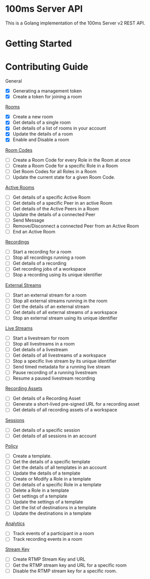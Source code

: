 # 100ms Server API

This is a Golang implementation of the 100ms Server v2 REST API.

# Getting Started

# Contributing Guide

General

- [x] Generating a management token
- [x] Create a token for joining a room

[Rooms](https://www.100ms.live/docs/server-side/v2/api-reference/Rooms/overview)

- [x] Create a new room
- [x] Get details of a single room
- [x] Get details of a list of rooms in your account
- [x] Update the details of a room
- [x] Enable and Disable a room

[Room Codes](https://www.100ms.live/docs/server-side/v2/api-reference/room-codes/room-code-overview)

- [ ] Create a Room Code for every Role in the Room at once
- [ ] Create a Room Code for a specific Role in a Room
- [ ] Get Room Codes for all Roles in a Room
- [ ] Update the current state for a given Room Code.

[Active Rooms](https://www.100ms.live/docs/server-side/v2/api-reference/active-rooms/overview)

- [ ] Get details of a specific Active Room
- [ ] Get details of a specific Peer in an active Room
- [ ] Get details of the Active Peers in a Room
- [ ] Update the details of a connected Peer
- [ ] Send Message
- [ ] Remove/Disconnect a connected Peer from an Active Room
- [ ] End an Active Room

[Recordings](https://www.100ms.live/docs/server-side/v2/api-reference/recordings/overview)

- [ ] Start a recording for a room
- [ ] Stop all recordings running a room
- [ ] Get details of a recording
- [ ] Get recording jobs of a workspace
- [ ] Stop a recording using its unique identifier

[External Streams](https://www.100ms.live/docs/server-side/v2/api-reference/external-streams/overview)

- [ ] Start an external stream for a room
- [ ] Stop all external streams running in the room
- [ ] Get the details of an external stream
- [ ] Get details of all external streams of a workspace
- [ ] Stop an external stream using its unique identifier

[Live Streams](https://www.100ms.live/docs/server-side/v2/api-reference/live-streams/overview)

- [ ] Start a livestream for room
- [ ] Stop all livestreams in a room
- [ ] Get details of a livestream
- [ ] Get details of all livestreams of a workspace
- [ ] Stop a specific live stream by its unique identifier
- [ ] Send timed metadata for a running live stream
- [ ] Pause recording of a running livestream
- [ ] Resume a paused livestream recording

[Recording Assets](https://www.100ms.live/docs/server-side/v2/api-reference/recording-assets/overview)

- [ ] Get details of a Recording Asset
- [ ] Generate a short-lived pre-signed URL for a recording asset
- [ ] Get details of all recording assets of a workspace

[Sessions](https://www.100ms.live/docs/server-side/v2/api-reference/Sessions/object)

- [ ] Get details of a specific session
- [ ] Get details of all sessions in an account

[Policy](https://www.100ms.live/docs/server-side/v2/api-reference/policy/template-object)

- [ ] Create a template.
- [ ] Get the details of a specific template
- [ ] Get the details of all templates in an account
- [ ] Update the details of a template
- [ ] Create or Modify a Role in a template
- [ ] Get details of a specific Role in a template
- [ ] Delete a Role in a template
- [ ] Get settings of a template
- [ ] Update the settings of a template
- [ ] Get the list of destinations in a template
- [ ] Update the destinations in a template

[Analytics](https://www.100ms.live/docs/server-side/v2/api-reference/analytics/overview)

- [ ] Track events of a participant in a room
- [ ] Track recording events in a room

[Stream Key](https://www.100ms.live/docs/server-side/v2/api-reference/stream-key/overview)

- [ ] Create RTMP Stream Key and URL
- [ ] Get the RTMP stream key and URL for a specific room
- [ ] Disable the RTMP stream key for a specific room.
